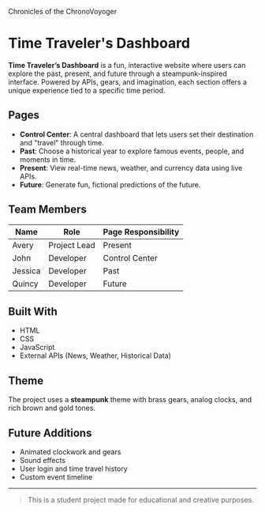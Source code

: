 Chronicles of the ChronoVoyoger

# Time Traveler's Dashboard

**Time Traveler’s Dashboard** is a fun, interactive website where users can explore the past, present, and future through a steampunk-inspired interface. Powered by APIs, gears, and imagination, each section offers a unique experience tied to a specific time period.

## Pages

- **Control Center**: A central dashboard that lets users set their destination and "travel" through time.
- **Past**: Choose a historical year to explore famous events, people, and moments in time.
- **Present**: View real-time news, weather, and currency data using live APIs.
- **Future**: Generate fun, fictional predictions of the future.

## Team Members

| Name            | Role                 | Page Responsibility  |
|-----------------|----------------------|-----------------------|
| Avery           | Project Lead         | Present               |
| John            | Developer            | Control Center        |
| Jessica         | Developer            | Past                  |
| Quincy          | Developer            | Future                |

## Built With

- HTML  
- CSS  
- JavaScript  
- External APIs (News, Weather, Historical Data)

## Theme

The project uses a **steampunk** theme with brass gears, analog clocks, and rich brown and gold tones.

## Future Additions

- Animated clockwork and gears
- Sound effects
- User login and time travel history
- Custom event timeline

---

> This is a student project made for educational and creative purposes.
